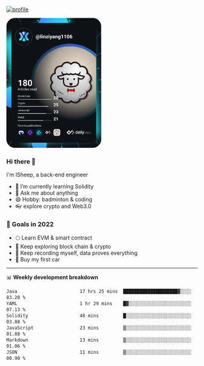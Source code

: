 [![profile](http://img.codelin.xyz/hello-im-isheep.svg)](https://www.calligrapher.ai/)

<a href="https://app.daily.dev/linziyang1106"><img src="/devcard.png" width="250" alt="ISheep's Dev Card"/></a>

### Hi there 🐏

I'm ISheep, a back-end engineer

- 🔭 I’m currently learning Solidity
- 💬 Ask me about anything
- 😄 Hobby: badminton & coding
- 👓 explore crypto and Web3.0

### 🚀 Goals in 2022
+ 🌕 Learn EVM & smart contract
+ 🤔 Keep exploring block chain & crypto
+ 🐏 Keep recording myself, data proves everything
+ 🚗 Buy my first car

-------

📊 **Weekly development breakdown**
<!--START_SECTION:waka-->

```text
Java                       17 hrs 25 mins  ████████████████████▓░░░░   83.20 %
YAML                       1 hr 29 mins    █▓░░░░░░░░░░░░░░░░░░░░░░░   07.13 %
Solidity                   48 mins         █░░░░░░░░░░░░░░░░░░░░░░░░   03.88 %
JavaScript                 23 mins         ▒░░░░░░░░░░░░░░░░░░░░░░░░   01.88 %
Markdown                   13 mins         ▒░░░░░░░░░░░░░░░░░░░░░░░░   01.06 %
JSON                       11 mins         ▒░░░░░░░░░░░░░░░░░░░░░░░░   00.90 %
```

<!--END_SECTION:waka-->
